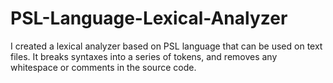 # PSL-Language-Lexical-Analyzer

I created a lexical analyzer based on PSL language that can be used on text files. It breaks syntaxes into a series of tokens, and removes any whitespace or comments in the source code.
